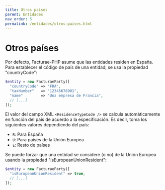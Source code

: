 ```yaml
---
title: Otros países
parent: Entidades
nav_order: 5
permalink: /entidades/otros-paises.html
---
```


# Otros países
Por defecto, Facturae-PHP asume que las entidades residen en España.
Para establecer el código de país de una entidad, se usa la propiedad "countryCode":
```php
$entity = new FacturaeParty([
  "countryCode" => "FRA",
  "taxNumber"   => "12345678901",
  "name"        => "Una empresa de Francia",
  // [...]
]);
```

El valor del campo XML `<ResidenceTypeCode />` se calcula automáticamente en función del país de acuerdo a la especificación.
Es decir, toma los siguientes valores dependiendo del país:

- `R`: Para España
- `U`: Para países de la Unión Europea
- `E`: Resto de países

Se puede forzar que una entidad se considere (o no) de la Unión Europea usando la propiedad "isEuropeanUnionResident":
```php
$entity = new FacturaeParty([
  "isEuropeanUnionResident" => true,
  // [...]
]);
```
